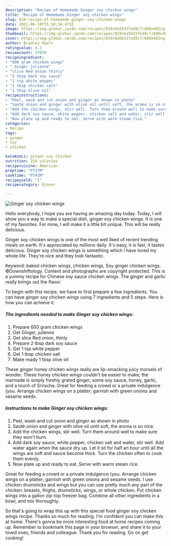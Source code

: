 ```yaml
---
description: "Recipe of Homemade Ginger soy chicken wings"
title: "Recipe of Homemade Ginger soy chicken wings"
slug: 918-recipe-of-homemade-ginger-soy-chicken-wings
date: 2021-06-18T15:10:34.473Z
image: https://img-global.cpcdn.com/recipes/819c6a58337ed9c7/680x482cq70/ginger-soy-chicken-wings-recipe-main-photo.jpg
thumbnail: https://img-global.cpcdn.com/recipes/819c6a58337ed9c7/680x482cq70/ginger-soy-chicken-wings-recipe-main-photo.jpg
cover: https://img-global.cpcdn.com/recipes/819c6a58337ed9c7/680x482cq70/ginger-soy-chicken-wings-recipe-main-photo.jpg
author: Bradley Myers
ratingvalue: 4.2
reviewcount: 37030
recipeingredient:
- "600 gram chicken wings"
- " Ginger julienne"
- "slice Red onion thinly"
- "2 tbsp dark soy sauce"
- "1 tsp white pepper"
- "1 tbsp chicken salt"
- "1 tbsp olive oil"
recipeinstructions:
- "Peel, wash and cut onion and ginger as shown in photo"
- "Sauté onion and ginger with olive oil until soft, the aroma is so nice."
- "Add the chicken wings, stir well. Turn them around well to make sure they won&#39;t burn."
- "Add dark soy sauce, white pepper, chicken salt and water, stir well. Add water again when the sauce dry up. Let it sit for half an hour until all the wings are soft and sauce become thick. Turn the chicken often to cook them evenly."
- "Now plate up and ready to eat. Serve with warm steam rice."
categories:
- Recipe
tags:
- ginger
- soy
- chicken

katakunci: ginger soy chicken 
nutrition: 254 calories
recipecuisine: American
preptime: "PT17M"
cooktime: "PT42M"
recipeyield: "1"
recipecategory: Dinner

---
```



![Ginger soy chicken wings](https://img-global.cpcdn.com/recipes/819c6a58337ed9c7/680x482cq70/ginger-soy-chicken-wings-recipe-main-photo.jpg)

Hello everybody, I hope you are having an amazing day today. Today, I will show you a way to make a special dish, ginger soy chicken wings. It is one of my favorites. For mine, I will make it a little bit unique. This will be really delicious.

Ginger soy chicken wings is one of the most well liked of recent trending meals on earth. It's appreciated by millions daily. It's easy, it is fast, it tastes delicious. Ginger soy chicken wings is something which I have loved my whole life. They're nice and they look fantastic.

Keyword: baked chicken wings, chicken wings, Soy ginger chicken wings. ©Downshiftology. Content and photographs are copyright protected. This is a yummy recipe for Chinese soy sauce chicken wings. The ginger and garlic really brings out the flavor.


To begin with this recipe, we have to first prepare a few ingredients. You can have ginger soy chicken wings using 7 ingredients and 5 steps. Here is how you can achieve it.

<!--inarticleads1-->

##### The ingredients needed to make Ginger soy chicken wings:

1. Prepare 600 gram chicken wings
1. Get  Ginger, julienne
1. Get slice Red onion, thinly
1. Prepare 2 tbsp dark soy sauce
1. Get 1 tsp white pepper
1. Get 1 tbsp chicken salt
1. Make ready 1 tbsp olive oil


These ginger honey chicken wings really are lip-smacking juicy morsels of wonder. These honey chicken wings couldn&#39;t be easier to make; the marinade is simply freshly grated ginger, some soy sauce, honey, garlic, and a touch of Sriracha. Great for feeding a crowd or a private indulgence (you. Arrange chicken wings on a platter; garnish with green onions and sesame seeds. 

<!--inarticleads2-->

##### Instructions to make Ginger soy chicken wings:

1. Peel, wash and cut onion and ginger as shown in photo
1. Sauté onion and ginger with olive oil until soft, the aroma is so nice.
1. Add the chicken wings, stir well. Turn them around well to make sure they won&#39;t burn.
1. Add dark soy sauce, white pepper, chicken salt and water, stir well. Add water again when the sauce dry up. Let it sit for half an hour until all the wings are soft and sauce become thick. Turn the chicken often to cook them evenly.
1. Now plate up and ready to eat. Serve with warm steam rice.


Great for feeding a crowd or a private indulgence (you. Arrange chicken wings on a platter; garnish with green onions and sesame seeds. I use chicken drumsticks and wings but you can use pretty much any part of the chicken: breasts, thighs, drumsticks, wings, or whole chicken. Put chicken wings into a gallon zip-top freezer bag. Combine all other ingredients in a bowl, and mix thoroughly. 

So that's going to wrap this up with this special food ginger soy chicken wings recipe. Thanks so much for reading. I'm confident you can make this at home. There's gonna be more interesting food at home recipes coming up. Remember to bookmark this page in your browser, and share it to your loved ones, friends and colleague. Thank you for reading. Go on get cooking!
